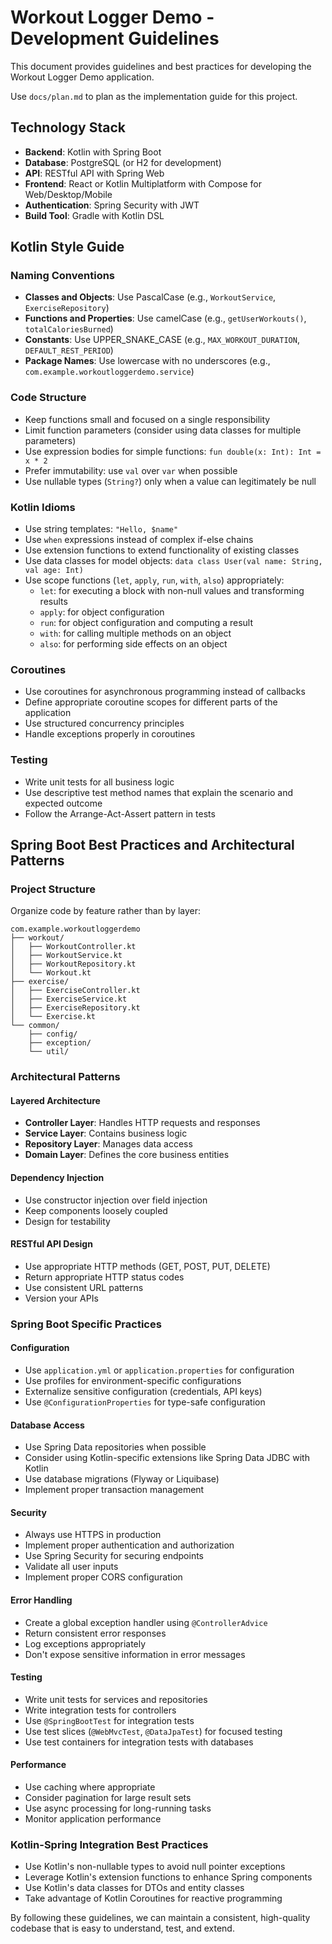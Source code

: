 # Workout Logger Demo - Development Guidelines

This document provides guidelines and best practices for developing the Workout Logger Demo application.

Use `docs/plan.md` to plan as the implementation guide for this project.

## Technology Stack

- **Backend**: Kotlin with Spring Boot
- **Database**: PostgreSQL (or H2 for development)
- **API**: RESTful API with Spring Web
- **Frontend**: React or Kotlin Multiplatform with Compose for Web/Desktop/Mobile
- **Authentication**: Spring Security with JWT
- **Build Tool**: Gradle with Kotlin DSL

## Kotlin Style Guide

### Naming Conventions
- **Classes and Objects**: Use PascalCase (e.g., `WorkoutService`, `ExerciseRepository`)
- **Functions and Properties**: Use camelCase (e.g., `getUserWorkouts()`, `totalCaloriesBurned`)
- **Constants**: Use UPPER_SNAKE_CASE (e.g., `MAX_WORKOUT_DURATION`, `DEFAULT_REST_PERIOD`)
- **Package Names**: Use lowercase with no underscores (e.g., `com.example.workoutloggerdemo.service`)

### Code Structure
- Keep functions small and focused on a single responsibility
- Limit function parameters (consider using data classes for multiple parameters)
- Use expression bodies for simple functions: `fun double(x: Int): Int = x * 2`
- Prefer immutability: use `val` over `var` when possible
- Use nullable types (`String?`) only when a value can legitimately be null

### Kotlin Idioms
- Use string templates: `"Hello, $name"`
- Use `when` expressions instead of complex if-else chains
- Use extension functions to extend functionality of existing classes
- Use data classes for model objects: `data class User(val name: String, val age: Int)`
- Use scope functions (`let`, `apply`, `run`, `with`, `also`) appropriately:
  - `let`: for executing a block with non-null values and transforming results
  - `apply`: for object configuration
  - `run`: for object configuration and computing a result
  - `with`: for calling multiple methods on an object
  - `also`: for performing side effects on an object

### Coroutines
- Use coroutines for asynchronous programming instead of callbacks
- Define appropriate coroutine scopes for different parts of the application
- Use structured concurrency principles
- Handle exceptions properly in coroutines

### Testing
- Write unit tests for all business logic
- Use descriptive test method names that explain the scenario and expected outcome
- Follow the Arrange-Act-Assert pattern in tests

## Spring Boot Best Practices and Architectural Patterns

### Project Structure
Organize code by feature rather than by layer:

```
com.example.workoutloggerdemo
├── workout/
│   ├── WorkoutController.kt
│   ├── WorkoutService.kt
│   ├── WorkoutRepository.kt
│   └── Workout.kt
├── exercise/
│   ├── ExerciseController.kt
│   ├── ExerciseService.kt
│   ├── ExerciseRepository.kt
│   └── Exercise.kt
└── common/
    ├── config/
    ├── exception/
    └── util/
```

### Architectural Patterns

#### Layered Architecture
- **Controller Layer**: Handles HTTP requests and responses
- **Service Layer**: Contains business logic
- **Repository Layer**: Manages data access
- **Domain Layer**: Defines the core business entities

#### Dependency Injection
- Use constructor injection over field injection
- Keep components loosely coupled
- Design for testability

#### RESTful API Design
- Use appropriate HTTP methods (GET, POST, PUT, DELETE)
- Return appropriate HTTP status codes
- Use consistent URL patterns
- Version your APIs

### Spring Boot Specific Practices

#### Configuration
- Use `application.yml` or `application.properties` for configuration
- Use profiles for environment-specific configurations
- Externalize sensitive configuration (credentials, API keys)
- Use `@ConfigurationProperties` for type-safe configuration

#### Database Access
- Use Spring Data repositories when possible
- Consider using Kotlin-specific extensions like Spring Data JDBC with Kotlin
- Use database migrations (Flyway or Liquibase)
- Implement proper transaction management

#### Security
- Always use HTTPS in production
- Implement proper authentication and authorization
- Use Spring Security for securing endpoints
- Validate all user inputs
- Implement proper CORS configuration

#### Error Handling
- Create a global exception handler using `@ControllerAdvice`
- Return consistent error responses
- Log exceptions appropriately
- Don't expose sensitive information in error messages

#### Testing
- Write unit tests for services and repositories
- Write integration tests for controllers
- Use `@SpringBootTest` for integration tests
- Use test slices (`@WebMvcTest`, `@DataJpaTest`) for focused testing
- Use test containers for integration tests with databases

#### Performance
- Use caching where appropriate
- Consider pagination for large result sets
- Use async processing for long-running tasks
- Monitor application performance

### Kotlin-Spring Integration Best Practices
- Use Kotlin's non-nullable types to avoid null pointer exceptions
- Leverage Kotlin's extension functions to enhance Spring components
- Use Kotlin's data classes for DTOs and entity classes
- Take advantage of Kotlin Coroutines for reactive programming

By following these guidelines, we can maintain a consistent, high-quality codebase that is easy to understand, test, and extend.